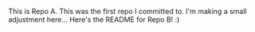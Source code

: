 This is Repo A. This was the first repo I committed to. I'm making a small adjustment here...
Here's the README for Repo B! :)
